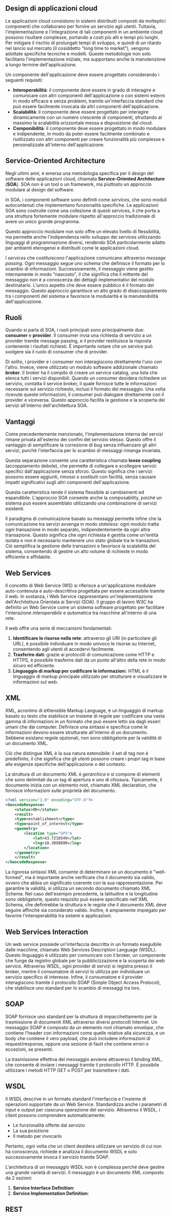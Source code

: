 
## Design di applicazioni cloud

Le applicazioni cloud consistono in sistemi distribuiti composti da molteplici componenti che collaborano per fornire un servizio agli utenti. 
Tuttavia, l'implementazione e l'integrazione di tali componenti in un ambiente cloud possono risultare complesse, portando a costi più alti e tempi più lunghi. Per mitigare il rischio di prolungati tempi di sviluppo, e quindi di un ritardo nel lancio sul mercato (il cosiddetto "long time to market"), vengono adottate specifiche tecniche e modelli. 
Queste metodologie non solo facilitano l'implementazione iniziale, ma supportano anche la manutenzione a lungo termine dell'applicazione.

Un componente dell'applicazione deve essere progettato considerando i seguenti requisiti:
- **Interoperabilità**: il componente deve essere in grado di interagire e comunicare con altri componenti dell'applicazione o con sistemi esterni in modo efficace e senza problemi, tramite un'interfaccia standard che può essere facilmente invocata da altri componenti dell'applicazione.
- **Scalabilità**: il componente deve essere progettato per interagire dinamicamente con un numero crescente di componenti, sfruttando al massimo la scalabilità orizzontale messa a disposizione dal cloud.
- **Componibilità**: il componente deve essere progettato in modo modulare e indipendente, in modo da poter essere facilmente combinato e riutilizzato con altri componenti per creare funzionalità più complesse e personalizzate all'interno dell'applicazione.

## Service-Oriented Architecture

Negli ultimi anni, è emersa una metodologia specifica per il design del software delle applicazioni cloud, chiamata **Service-Oriented Architecture** (**SOA**). SOA non è un tool o un framework, ma piuttosto un approccio modulare al design del software.

In SOA, i componenti software sono definiti come *services*, che sono moduli autocontenuti che implementano funzionalità specifiche. Le applicazioni SOA sono costruite come una collezione di questi services, il che porta a una struttura fortemente modulare rispetto all'approccio tradizionale di avere un unico grande programma.

Questo approccio modulare non solo offre un elevato livello di flessibilità, ma permette anche l'indipendenza nello sviluppo dei services utilizzando linguaggi di programmazione diversi, rendendo SOA particolarmente adatto per ambienti eterogenei e distribuiti come le applicazioni cloud.

I *services* che costituiscono l'applicazione comunicano attraverso *message passing*. Ogni messaggio segue uno schema che definisce il formato per lo scambio di informazioni. 
Successivamente, il messaggio viene gestito internamente in modo "nascosto", il che significa che il mittente del messaggio non è a conoscenza dei dettagli implementativi del modulo destinatario. L'unico aspetto che deve essere pubblico è il formato del messaggio. 
Questo approccio garantisce un alto grado di disaccoppiamento tra i componenti del sistema e favorisce la modularità e la manutenibilità dell'applicazione.

## Ruoli

Quando si parla di SOA, i ruoli principali sono principalmente due: **consumer** e **provider**. Il consumer invia una richiesta di servizio a un provider tramite message passing, e il provider restituisce la risposta contenente i risultati richiesti. 
È importante notare che un service può svolgere sia il ruolo di consumer che di provider.

Di solito, i provider e i consumer non interagiscono direttamente l'uno con l'altro. Invece, viene utilizzato un modulo software addizionale chiamato **broker**. 
Il broker ha il compito di creare un service catalog, una lista che elenca tutti i servizi disponibili. Quando un consumer desidera richiedere un servizio, contatta il service broker, il quale fornisce tutte le informazioni necessarie sul servizio richiesto, inclusi il formato del messaggio. Una volta ricevute queste informazioni, il consumer può dialogare direttamente con il provider e viceversa. Questo approccio facilita la gestione e la scoperta dei servizi all'interno dell'architettura SOA.

## Vantaggi 

Come precedentemente menzionato, l'implementazione interna dei servizi rimane privata all'esterno dei confini del servizio stesso. Questo offre il vantaggio di semplificare la correzione di bug senza influenzare gli altri servizi, purché l'interfaccia per lo scambio di messaggi rimanga invariata.

Questa separazione consente una caratteristica chiamata **loose coupling** (accoppiamento debole), che permette di collegare e scollegare servizi specifici dall'applicazione senza sforzo. 
Questo significa che i servizi possono essere aggiunti, rimossi o sostituiti con facilità, senza causare impatti significativi sugli altri componenti dell'applicazione. 

Questa caratteristica rende il sistema flessibile ai cambiamenti ed espandibile. L'approccio SOA consente anche la composability, poiché un sistema può essere assemblato utilizzando una combinazione di servizi esistenti.

Il paradigma di comunicazione basato su messaggi permette infine che la comunicazione tra servizi avvenga in modo *stateless*: ogni modulo tratta ogni transazione in modo separato, indipendentemente da ogni altra transazione. Questo significa che ogni richiesta è gestita come un'entità isolata e non è necessario mantenere uno stato globale tra le transazioni. Ciò semplifica la gestione delle transazioni e favorisce la scalabilità del sistema, consentendo di gestire un alto volume di richieste in modo efficiente e affidabile.

## Web Services

Il concetto di Web Service (WS) si riferisce a un'applicazione modulare auto-contenuta e auto-descrittiva progettata per essere accessibile tramite il web. 
In sostanza, i Web Service rappresentano un'implementazione dell'Architettura Orientata ai Servizi (SOA). Il gruppo di lavoro W3C ha definito un Web Service come un sistema software progettato per facilitare l'interazione *interoperabile* e *automatica* tra macchine all'interno di una rete.

Il web offre una serie di meccanismi fondamentali:
1. **Identificare le risorse nella rete**: attraverso gli URI (in particolare gli URL), è possibile individuare in modo univoco le risorse su Internet, consentendo agli utenti di accedervi facilmente.
2. **Trasferire dati**: grazie ai protocolli di comunicazione come HTTP e HTTPS, è possibile trasferire dati da un punto all'altro della rete in modo sicuro ed efficiente.
3. **Linguaggio di markup per codificare le informazion**i: HTML è il linguaggio di markup principale utilizzato per strutturare e visualizzare le informazioni sul web.

## XML

XML, acronimo di eXtensible Markup Language, è un linguaggio di markup basato su testo che stabilisce un insieme di regole per codificare una vasta gamma di informazioni in un formato che può essere letto sia dagli esseri umani che dai computer. 
Definisce una sintassi e specifica come le informazioni devono essere strutturate all'interno di un documento. Sebbene esistano regole opzionali, non sono obbligatorie per la validità di un documento XML.

Ciò che distingue XML è la sua natura estensibile: il set di tag non è predefinito, il che significa che gli utenti possono creare i propri tag in base alle esigenze specifiche dell'applicazione o del contesto.

La struttura di un documento XML è *gerarchica* e si compone di elementi che sono delimitati da un tag di apertura e uno di chiusura. Tipicamente, il documento inizia con un elemento root, chiamato XML declaration, che fornisce informazioni sulle proprietà del documento.

```xml
<?xml version="1.0" encoding="UTF-8"?>
<GeocodeResponse>
	<status>OK</status>
	<result>
	<type>establishment</type>
	<type>point_of_interest</type>
	<geometry>
		<location type="GPS">
			<lat>43.7210349</lat>
			<lng>10.3898890</lng>
		</location>
	</geometry>
	</result>
</GeocodeResponse>
```


La rigorosa sintassi XML consente di determinare se un documento è "well-formed", ma è importante anche verificare che il documento sia valido, ovvero che abbia un significato coerente con la sua rappresentazione. Per garantire la validità, si utilizza un secondo documento chiamato XML Schema.
Nel caso dell'esempio precedente, la latitudine e la longitudine sono obbligatorie, questo requisito può essere specificato nell'XML Schema, che definirebbe la struttura e le regole che il documento XML deve seguire affinché sia considerato valido. Inoltre, è ampiamente impiegato per favorire l'interoperabilità tra sistemi e applicazioni.

## Web Services Interaction

Un web service possiede un'interfaccia descritta in un formato eseguibile dalle macchine, chiamato Web Services Description Language (WSDL).
Questo linguaggio è utilizzato per comunicare con il broker, un componente che funge da registro globale per la pubblicizzazione e la scoperta dei web service. 
Attraverso WSDL, ogni provider di servizi si registra presso il broker, mentre il consumatore di servizi lo utilizza per individuare un servizio specifico di interesse. 
Infine, il consumatore e il provider interagiscono tramite il protocollo SOAP (Simple Object Access Protocol), che stabilisce uno standard per lo scambio di messaggi tra loro.

## SOAP

SOAP fornisce uno standard per la struttura di impacchettamento per la trasmissione di documenti XML attraverso diversi protocolli Internet. 
Un messaggio SOAP è composto da un elemento root chiamato *envelope*, che contiene l'header con informazioni come quelle relative alla sicurezza, e un body che contiene il vero payload, che può includere informazioni di request/response, oppure una sezione di fault che contiene errori o eccezioni, se presenti.

La trasmissione effettiva del messaggio avviene attraverso il binding XML, che consente di inviare i messaggi tramite il protocollo HTTP. È possibile utilizzare i metodi HTTP GET o POST per trasmettere i dati.

## WSDL

Il WSDL descrive in un formato standard l'interfaccia e l'insieme di operazioni supportate da un Web Service. Standardizza anche i parametri di input e output per ciascuna operazione del servizio. 
Attraverso il WSDL, i client possono comprendere automaticamente:
- Le funzionalità offerte dal servizio
- La sua posizione
- Il metodo per invocarlo

Pertanto, ogni volta che un client desidera utilizzare un servizio di cui non ha conoscenza, richiede e analizza il documento WSDL e solo successivamente invoca il servizio tramite SOAP.

L'architettura di un messaggio WSDL non è complessa perché deve gestire una grande varietà di servizi. Il messaggio è un documento XML composto da 2 sezioni: 
1. **Service Interface Definition**:
2. **Service Implementation Definition**:

## REST

